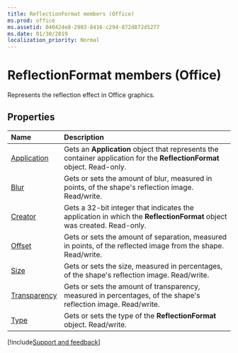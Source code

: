 ```yaml
---
title: ReflectionFormat members (Office)
ms.prod: office
ms.assetid: 040424e8-2903-8416-c294-872d872d5277
ms.date: 01/30/2019
localization_priority: Normal
---
```



# ReflectionFormat members (Office)

Represents the reflection effect in Office graphics.


## Properties

|Name|Description|
|:-----|:-----|
|[Application](../../Office.ReflectionFormat.Application.md)|Gets an **Application** object that represents the container application for the **ReflectionFormat** object. Read-only.|
|[Blur](../../Office.ReflectionFormat.Blur.md)|Gets or sets the amount of blur, measured in points, of the shape's reflection image. Read/write.|
|[Creator](../../Office.ReflectionFormat.Creator.md)|Gets a 32-bit integer that indicates the application in which the **ReflectionFormat** object was created. Read-only.|
|[Offset](../../Office.ReflectionFormat.Offset.md)|Gets or sets the amount of separation, measured in points, of the reflected image from the shape. Read/write.|
|[Size](../../Office.ReflectionFormat.Size.md)|Gets or sets the size, measured in percentages, of the shape's reflection image. Read/write.|
|[Transparency](../../Office.ReflectionFormat.Transparency.md)|Gets or sets the amount of transparency, measured in percentages, of the shape's reflection image. Read/write.|
|[Type](../../Office.ReflectionFormat.Type.md)|Gets or sets the type of the **ReflectionFormat** object. Read/write.|

[!include[Support and feedback](~/includes/feedback-boilerplate.md)]